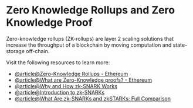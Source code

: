 # Zero Knowledge Rollups and Zero Knowledge Proof

Zero-knowledge rollups (ZK-rollups) are layer 2 scaling solutions that increase the throughput of a blockchain by moving computation and state-storage off-chain.

Visit the following resources to learn more:

- [@article@Zero-Knowledge Rollups - Ethereum](https://ethereum.org/en/developers/docs/scaling/zk-rollups)
- [@article@What are Zero-Knowledge proofs? - Ethereum](https://ethereum.org/en/zero-knowledge-proofs/)
- [@article@Why and How zk-SNARK Works](https://medium.com/@imolfar/why-and-how-zk-snark-works-1-introduction-the-medium-of-a-proof-d946e931160)
- [@article@Introduction to zk-SNARKs](https://vitalik.eth.limo/general/2021/01/26/snarks.html)
- [@article@What Are zk-SNARKs and zkSTARKs: Full Comparison](https://www.cyfrin.io/blog/a-full-comparison-what-are-zk-snarks-and-zk-starks)
